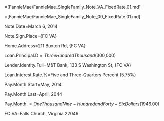 =[FannieMae/FannieMae_SingleFamily_Note_VA_FixedRate.01.md]

=[FannieMae/FannieMae_SingleFamily_Note_00_FixedRate.01.md]

Note.Date=March 6, 2014

Note.Sign.Place={FC VA}

Home.Address=211 Buxton Rd, {FC VA}

Loan.Principal.D$=Three Hundred Thousand ($300,000)

Lender.Identity.Full=M&T Bank, 133 S Washington St, {FC VA}

Loan.Interest.Rate.%=Five and Three-Quarters Percent (5.75%)

Pay.Month.Start=May, 2014

Pay.Month.Last=April, 2044

Pay.Month.$=One Thousand Nine-Hundred and Forty-Six Dollars ($1946.00)

FC VA=Falls Church, Virginia   22046

